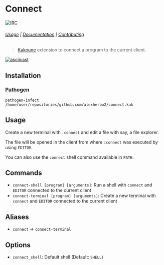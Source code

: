 # Connect

[![IRC][IRC Badge]][IRC]

###### [Usage](#usage) | [Documentation](#commands) | [Contributing](CONTRIBUTING)

> [Kakoune] extension to connect a program to the current client.

[![asciicast](https://asciinema.org/a/234186.svg)](https://asciinema.org/a/234186)

## Installation

### [Pathogen]

``` kak
pathogen-infect /home/user/repositories/github.com/alexherbo2/connect.kak
```

## Usage

Create a new terminal with `:connect` and edit a file with say, a file explorer.

The file will be opened in the client from where `:connect` was executed by using `EDITOR`.

You can also use the `connect` shell command available in `PATH`.

## Commands

- `connect-shell [program] [arguments]`: Run a shell with `connect` and `EDITOR` connected to the current client
- `connect-terminal [program] [arguments]`: Create a new terminal with `connect` and `EDITOR` connected to the current client

## Aliases

- `connect` → `connect-terminal`

## Options

- `connect_shell`: Default shell (Default: `SHELL`)

[Kakoune]: https://kakoune.org
[IRC]: https://webchat.freenode.net?channels=kakoune
[IRC Badge]: https://img.shields.io/badge/IRC-%23kakoune-blue.svg
[Pathogen]: https://github.com/alexherbo2/pathogen.kak
